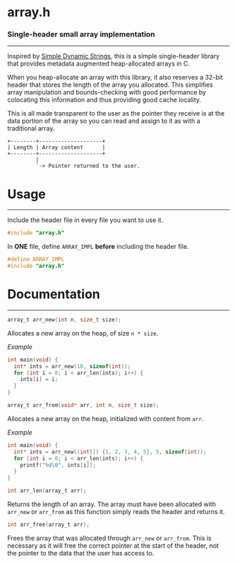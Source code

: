 # array.h
### Single-header small array implementation
---

Inspired by [Simple Dynamic Strings](https://github.com/antirez/sds), this is a
simple single-header library that provides metadata augmented heap-allocated
arrays in C.

When you heap-allocate an array with this library, it also reserves a 32-bit
header that stores the length of the array you allocated. This simplifies array
manipulation and bounds-checking with good performance by colocating this
information and thus providing good cache locality.

This is all made transparent to the user as the pointer they receive is at the
data portion of the array so you can read and assign to it as with a traditional
array.

```
+--------+--------------------+
| Length | Array content      |
+--------+--------------------+
         |
         `-> Pointer returned to the user.
```

# Usage
---

Include the header file in every file you want to use it.
```c
#include "array.h"
```

In **ONE** file, define `ARRAY_IMPL` **before** including the header file.
```c
#define ARRAY_IMPL
#include "array.h"
```

# Documentation
---

```c
array_t arr_new(int n, size_t size);
```
Allocates a new array on the heap, of size `n * size`.

*Example*
```c
int main(void) {
  int* ints = arr_new(10, sizeof(int));
  for (int i = 0; i < arr_len(ints); i++) {
    ints[i] = i;
  }
}
```

```c
array_t arr_from(void* arr, int n, size_t size);
```
Allocates a new array on the heap, initialized with content from `arr`.

*Example*
```c
int main(void) {
  int* ints = arr_new((int[]) {1, 2, 3, 4, 5}, 5, sizeof(int));
  for (int i = 0; i < arr_len(ints); i++) {
    printf("%d\0", ints[i]);
  }
}
```

```c
int arr_len(array_t arr);
```
Returns the length of an array. The array must have been allocated with
`arr_new` or `arr_from` as this function simply reads the header and returns it.

```c
int arr_free(array_t arr);
```
Frees the array that was allocated through `arr_new` or `arr_from`. This is
necessary as it will free the correct pointer at the start of the header, not
the pointer to the data that the user has access to.
